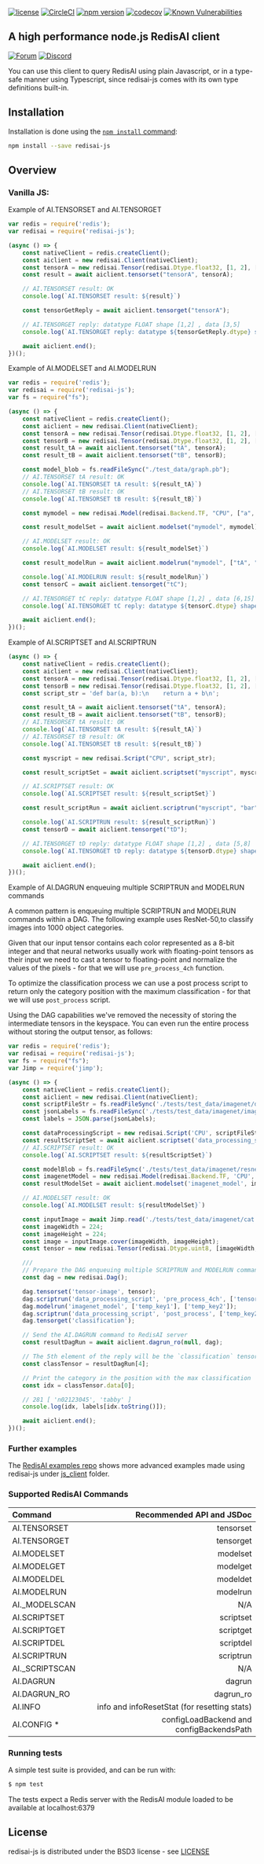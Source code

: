 [![license](https://img.shields.io/github/license/RedisAI/redisai-js.svg)](https://github.com/RedisAI/redisai-js)
[![CircleCI](https://circleci.com/gh/RedisAI/redisai-js/tree/master.svg?style=svg)](https://circleci.com/gh/RedisAI/redisai-js/tree/master)
[![npm version](https://badge.fury.io/js/redisai-js.svg)](https://badge.fury.io/js/redisai-js)
[![codecov](https://codecov.io/gh/RedisAI/redisai-js/branch/master/graph/badge.svg)](https://codecov.io/gh/RedisAI/redisai-js)
[![Known Vulnerabilities](https://snyk.io/test/github/RedisAI/redisai-js/badge.svg?targetFile=package.json)](https://snyk.io/test/github/RedisAI/redisai-js?targetFile=package.json)

## A high performance node.js RedisAI client
[![Forum](https://img.shields.io/badge/Forum-RedisAI-blue)](https://forum.redislabs.com/c/modules/redisai)
[![Discord](https://img.shields.io/discord/697882427875393627?style=flat-square)](https://discord.gg/rTQm7UZ)

You can use this client to query RedisAI using plain Javascript, or in a type-safe manner using Typescript, since redisai-js comes with its own type definitions built-in.

## Installation

Installation is done using the
[`npm install` command](https://docs.npmjs.com/getting-started/installing-npm-packages-locally):

```bash
npm install --save redisai-js
```

## Overview

### Vanilla JS:

Example of AI.TENSORSET and AI.TENSORGET

```javascript
var redis = require('redis');
var redisai = require('redisai-js');

(async () => {
    const nativeClient = redis.createClient();
    const aiclient = new redisai.Client(nativeClient);
    const tensorA = new redisai.Tensor(redisai.Dtype.float32, [1, 2], [3, 5]);
    const result = await aiclient.tensorset("tensorA", tensorA);

    // AI.TENSORSET result: OK
    console.log(`AI.TENSORSET result: ${result}`)

    const tensorGetReply = await aiclient.tensorget("tensorA");

    // AI.TENSORGET reply: datatype FLOAT shape [1,2] , data [3,5]
    console.log(`AI.TENSORGET reply: datatype ${tensorGetReply.dtype} shape [${tensorGetReply.shape}] , data [${tensorGetReply.data}]`);

    await aiclient.end();
})();
```


Example of AI.MODELSET and AI.MODELRUN

```javascript
var redis = require('redis');
var redisai = require('redisai-js');
var fs = require("fs");

(async () => {
    const nativeClient = redis.createClient();
    const aiclient = new redisai.Client(nativeClient);
    const tensorA = new redisai.Tensor(redisai.Dtype.float32, [1, 2], [2, 3]);
    const tensorB = new redisai.Tensor(redisai.Dtype.float32, [1, 2], [3, 5]);
    const result_tA = await aiclient.tensorset("tA", tensorA);
    const result_tB = await aiclient.tensorset("tB", tensorB);

    const model_blob = fs.readFileSync("./test_data/graph.pb");
    // AI.TENSORSET tA result: OK
    console.log(`AI.TENSORSET tA result: ${result_tA}`)
    // AI.TENSORSET tB result: OK
    console.log(`AI.TENSORSET tB result: ${result_tB}`)

    const mymodel = new redisai.Model(redisai.Backend.TF, "CPU", ["a", "b"], ["c"], model_blob);

    const result_modelSet = await aiclient.modelset("mymodel", mymodel);

    // AI.MODELSET result: OK
    console.log(`AI.MODELSET result: ${result_modelSet}`)

    const result_modelRun = await aiclient.modelrun("mymodel", ["tA", "tB"], ["tC"]);

    console.log(`AI.MODELRUN result: ${result_modelRun}`)
    const tensorC = await aiclient.tensorget("tC");

    // AI.TENSORGET tC reply: datatype FLOAT shape [1,2] , data [6,15]
    console.log(`AI.TENSORGET tC reply: datatype ${tensorC.dtype} shape [${tensorC.shape}] , data [${tensorC.data}]`);

    await aiclient.end();
})();
```

Example of AI.SCRIPTSET and AI.SCRIPTRUN

```javascript
(async () => {
    const nativeClient = redis.createClient();
    const aiclient = new redisai.Client(nativeClient);
    const tensorA = new redisai.Tensor(redisai.Dtype.float32, [1, 2], [2, 3]);
    const tensorB = new redisai.Tensor(redisai.Dtype.float32, [1, 2], [3, 5]);
    const script_str = 'def bar(a, b):\n    return a + b\n';

    const result_tA = await aiclient.tensorset("tA", tensorA);
    const result_tB = await aiclient.tensorset("tB", tensorB);
    // AI.TENSORSET tA result: OK
    console.log(`AI.TENSORSET tA result: ${result_tA}`)
    // AI.TENSORSET tB result: OK
    console.log(`AI.TENSORSET tB result: ${result_tB}`)

    const myscript = new redisai.Script("CPU", script_str);

    const result_scriptSet = await aiclient.scriptset("myscript", myscript);

    // AI.SCRIPTSET result: OK
    console.log(`AI.SCRIPTSET result: ${result_scriptSet}`)

    const result_scriptRun = await aiclient.scriptrun("myscript", "bar",["tA", "tB"], ["tD"]);

    console.log(`AI.SCRIPTRUN result: ${result_scriptRun}`)
    const tensorD = await aiclient.tensorget("tD");

    // AI.TENSORGET tD reply: datatype FLOAT shape [1,2] , data [5,8]
    console.log(`AI.TENSORGET tD reply: datatype ${tensorD.dtype} shape [${tensorD.shape}] , data [${tensorD.data}]`);

    await aiclient.end();
})();
```

Example of AI.DAGRUN enqueuing multiple SCRIPTRUN and MODELRUN commands

A common pattern is enqueuing multiple SCRIPTRUN and MODELRUN commands within a DAG. The following example uses ResNet-50,to classify images into 1000 object categories.

Given that our input tensor contains each color represented as a 8-bit integer and that neural networks usually work with floating-point tensors as their input we need to cast a tensor to floating-point and normalize the values of the pixels - for that we will use `pre_process_4ch` function.

To optimize the classification process we can use a post process script to return only the category position with the maximum classification - for that we will use `post_process` script.

Using the DAG capabilities we've removed the necessity of storing the intermediate tensors in the keyspace. You can even run the entire process without storing the output tensor, as follows:


```javascript
var redis = require('redis');
var redisai = require('redisai-js');
var fs = require("fs");
var Jimp = require('jimp');

(async () => {
    const nativeClient = redis.createClient();
    const aiclient = new redisai.Client(nativeClient);
    const scriptFileStr = fs.readFileSync('./tests/test_data/imagenet/data_processing_script.txt').toString();
    const jsonLabels = fs.readFileSync('./tests/test_data/imagenet/imagenet_class_index.json');
    const labels = JSON.parse(jsonLabels);

    const dataProcessingScript = new redisai.Script('CPU', scriptFileStr);
    const resultScriptSet = await aiclient.scriptset('data_processing_script', dataProcessingScript);
    // AI.SCRIPTSET result: OK
    console.log(`AI.SCRIPTSET result: ${resultScriptSet}`)

    const modelBlob = fs.readFileSync('./tests/test_data/imagenet/resnet50.pb');
    const imagenetModel = new redisai.Model(redisai.Backend.TF, 'CPU', ['images'], ['output'], modelBlob);
    const resultModelSet = await aiclient.modelset('imagenet_model', imagenetModel);

    // AI.MODELSET result: OK
    console.log(`AI.MODELSET result: ${resultModelSet}`)

    const inputImage = await Jimp.read('./tests/test_data/imagenet/cat.jpg');
    const imageWidth = 224;
    const imageHeight = 224;
    const image = inputImage.cover(imageWidth, imageHeight);
    const tensor = new redisai.Tensor(redisai.Dtype.uint8, [imageWidth, imageHeight, 4], Buffer.from(image.bitmap.data));

    ///
    // Prepare the DAG enqueuing multiple SCRIPTRUN and MODELRUN commands
    const dag = new redisai.Dag();

    dag.tensorset('tensor-image', tensor);
    dag.scriptrun('data_processing_script', 'pre_process_4ch', ['tensor-image'], ['temp_key1']);
    dag.modelrun('imagenet_model', ['temp_key1'], ['temp_key2']);
    dag.scriptrun('data_processing_script', 'post_process', ['temp_key2'], ['classification']);
    dag.tensorget('classification');

    // Send the AI.DAGRUN command to RedisAI server
    const resultDagRun = await aiclient.dagrun_ro(null, dag);

    // The 5th element of the reply will be the `classification` tensor
    const classTensor = resultDagRun[4];

    // Print the category in the position with the max classification
    const idx = classTensor.data[0];

    // 281 [ 'n02123045', 'tabby' ]
    console.log(idx, labels[idx.toString()]);

    await aiclient.end();
})();
```

### Further examples

The [RedisAI examples repo](https://github.com/RedisAI/redisai-examples) shows more advanced examples
made using redisai-js under [js_client](https://github.com/RedisAI/redisai-examples/tree/master/js_client) folder.


### Supported RedisAI Commands

| Command | Recommended API and JSDoc  |
| :---          |  ----: |
AI.TENSORSET | tensorset
AI.TENSORGET | tensorget
AI.MODELSET | modelset
AI.MODELGET | modelget
AI.MODELDEL | modeldet
AI.MODELRUN | modelrun
AI._MODELSCAN | N/A
AI.SCRIPTSET | scriptset
AI.SCRIPTGET | scriptget
AI.SCRIPTDEL | scriptdel
AI.SCRIPTRUN | scriptrun
AI._SCRIPTSCAN | N/A
AI.DAGRUN | dagrun
AI.DAGRUN_RO | dagrun_ro
AI.INFO | info and infoResetStat (for resetting stats)
AI.CONFIG * | configLoadBackend and configBackendsPath


### Running tests

A simple test suite is provided, and can be run with:

```sh
$ npm test
```

The tests expect a Redis server with the RedisAI module loaded to be available at localhost:6379

## License

redisai-js is distributed under the BSD3 license - see [LICENSE](LICENSE)

[npm-image]: https://img.shields.io/npm/v/express.svg
[npm-url]: https://npmjs.org/package/redisgraph.js



